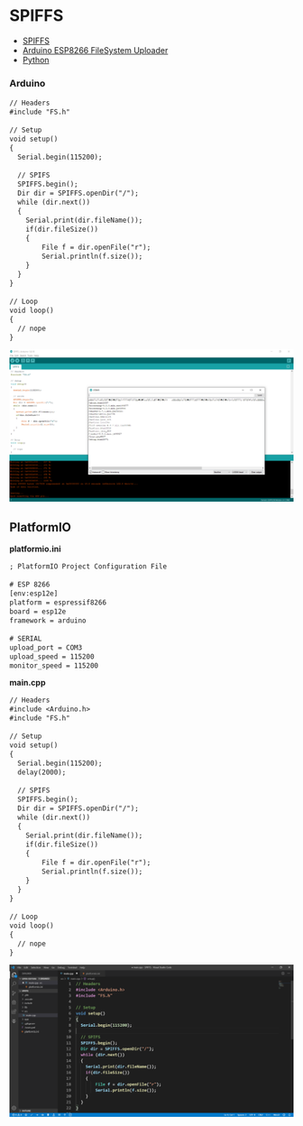 # SPIFFS
- [SPIFFS](https://arduino-esp8266.readthedocs.io/en/latest/filesystem.html#flash-layout)
- [Arduino ESP8266 FileSystem Uploader](https://github.com/esp8266/arduino-esp8266fs-plugin/releases)
- [Python](https://go.microsoft.com/fwlink?linkID=2082640) 


### Arduino
```
// Headers
#include "FS.h"

// Setup
void setup() 
{
  Serial.begin(115200);
  
  // SPIFS
  SPIFFS.begin();
  Dir dir = SPIFFS.openDir("/");
  while (dir.next()) 
  {
    Serial.print(dir.fileName());
    if(dir.fileSize()) 
    {
        File f = dir.openFile("r");
        Serial.println(f.size());
    }
  }
}

// Loop
void loop() 
{
  // nope
}
```
![Arduino.png](Arduino.png)


## PlatformIO
**platformio.ini**
```
; PlatformIO Project Configuration File

# ESP 8266 
[env:esp12e]
platform = espressif8266
board = esp12e
framework = arduino

# SERIAL 
upload_port = COM3
upload_speed = 115200
monitor_speed = 115200
```
**main.cpp**
```
// Headers
#include <Arduino.h>
#include "FS.h"

// Setup
void setup() 
{
  Serial.begin(115200);
  delay(2000);
  
  // SPIFS
  SPIFFS.begin();
  Dir dir = SPIFFS.openDir("/");
  while (dir.next()) 
  {
    Serial.print(dir.fileName());
    if(dir.fileSize()) 
    {
        File f = dir.openFile("r");
        Serial.println(f.size());
    }
  }
}

// Loop
void loop() 
{
  // nope
}
```
![PlatformIO.png](PlatformIO.png)
